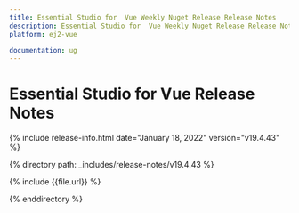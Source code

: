 ```yaml
---
title: Essential Studio for  Vue Weekly Nuget Release Release Notes  
description: Essential Studio for  Vue Weekly Nuget Release Release Notes  
platform: ej2-vue

documentation: ug
---
```


# Essential Studio for  Vue  Release Notes  

{% include release-info.html date="January 18, 2022"  version="v19.4.43" %} 

{% directory path: _includes/release-notes/v19.4.43 %}

{% include {{file.url}} %}

{% enddirectory %}
